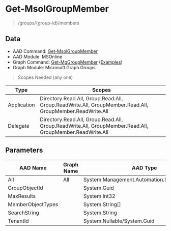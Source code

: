 # Get-MsolGroupMember

> /groups/{group-id}/members

## Data

+ AAD Command: [Get-MsolGroupMember](https://docs.microsoft.com/en-us/powershell/module/MSOnline/Get-MsolGroupMember)
+ AAD Module: MSOnline
+ Graph Command: [Get-MgGroupMember](https://docs.microsoft.com/en-us/powershell/module/Microsoft.Graph.Groups/Get-MgGroupMember) ([Examples](https://github.com/orgs/msgraph/discussions?discussions_q=Get-MgGroupMember))
+ Graph Module: Microsoft.Graph.Groups

> Scopes Needed (any one)

|Type|Scopes|
|---|---|
|Application|Directory.Read.All, Group.Read.All, Group.ReadWrite.All, GroupMember.Read.All, GroupMember.ReadWrite.All|
|Delegate|Directory.Read.All, Group.Read.All, Group.ReadWrite.All, GroupMember.Read.All, GroupMember.ReadWrite.All|

## Parameters

|AAD Name|Graph Name|AAD Type|Graph Type|Infos|
|---|---|---|---|---|
|All|All|System.Management.Automation.SwitchParameter|System.Management.Automation.SwitchParameter||
|GroupObjectId||System.Guid|||
|MaxResults||System.Int32|||
|MemberObjectTypes||System.String[]|||
|SearchString||System.String|||
|TenantId||System.Nullable/System.Guid|||

